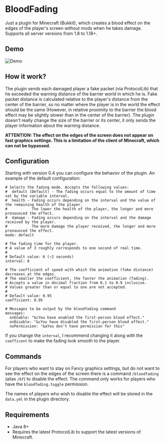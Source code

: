 # BloodFading

Just a plugin for Minecraft (Bukkit), which creates a blood effect on
the edges of the player's screen without mods when he takes damage.
Supports all server versions from 1.8 to 1.18+.

## Demo

![Demo](demo.gif)

## How it work?

The plugin sends each damaged player a fake packet (via ProtocolLib)
that he exceeded the warning distance of the barrier world in which he
is. Fake packet distance is calculated relative to the player's
distance from the center of the barrier, so no matter where the player
is in the world the effect should be the same (However, in relative
proximity to the barrier the blood effect may be slightly slower than
in the center of the barrier). The plugin doesn't really change the
size of the barrier or its center, it only sends the player
information about the warning distance.

**ATTENTION: The effect on the edges of the screen does not appear on
fast graphics settings. This is a limitation of the client of
Minecraft, which can not be bypassed.**

## Configuration

Starting with version 0.4 you can configure the behavior of the
plugin. An example of the default configuration:

```
# Selects the fading mode. Accepts the following values:
#  default (Default) - The fading occurs equal to the amount of time set by the variable interval.
#  health - Fading occurs depending on the interval and the value of the remaining health of the player.
#           The lower the health of the player, the longer and more pronounced the effect.
#  damage - Fading occurs depending on the interval and the damage received by the player.
#           The more damage the player received, the longer and more pronounced the effect.
mode: default

# The fading time for the player.
# A value of 3 roughly corresponds to one second of real time.
#
# Default value: 6 (~2 seconds)
interval: 6

# The coefficient of speed with which the animation (fake distance) decreases at the edges.
# The smaller the coefficient, the faster the animation (fading).
# Accepts a value in decimal fraction from 0.1 to 0.9 inclusive.
# Values greater than or equal to one are not accepted.
#
# Default value: 0.95
coefficient: 0.95

# Messages to be output by the bloodfading command
messages:
  onEnable: "&cYou have enabled the first-person blood effect."
  onDisable: "&cYou have disabled the first-person blood effect."
  noPermission: "&aYou don't have permission for this"
```

If you change the `interval`, I recommend changing it along with the
`coefficent` to make the fading look smooth to the player.

## Commands

For players who want to stay on Fancy graphics settings, but do not
want to see the effect on the edges of the screen there is a command
``/bloodfading`` (alias ``/bf``) to disable the effect. The command
only works for players who have the ``bloodfading.toggle`` permission.

The names of players who wish to disable the effect will be stored in
the ``data.yml`` in the plugin directory.

## Requirements

- Java 8+
- Requires the latest ProtocolLib to support the latest versions of Minecraft.
